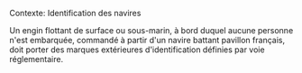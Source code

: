 Contexte: Identification des navires

Un engin flottant de surface ou sous-marin, à bord duquel aucune personne n'est embarquée, commandé à partir d'un navire battant pavillon français, doit porter des marques extérieures d'identification définies par voie réglementaire.